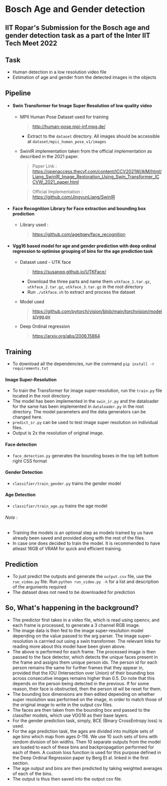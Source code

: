 # Bosch Age and Gender detection

## IIT Ropar's Submission for the Bosch age and gender detection task as a part of the Inter IIT Tech Meet 2022


## Task

- Human detection in a low resolution video file
- Estimation of age and gender from the detected images in the objects

## Pipeline

- ####  Swin Transformer for Image Super Resolution of low quality video
    - MPII Human Pose Dataset used for training 
        > http://human-pose.mpi-inf.mpg.de/   
      - Extract to the `dataset` directory. All images should be accessible at `dataset/mpii_human_pose_v1/images`

    - SwinIR implementation taken from the official implementation as described in the 2021 paper.
         > Paper Link : 
          https://openaccess.thecvf.com/content/ICCV2021W/AIM/html/Liang_SwinIR_Image_Restoration_Using_Swin_Transformer_ICCVW_2021_paper.html

         > Official Implementation : https://github.com/JingyunLiang/SwinIR

- ####  Face Recognition Library for Face extraction and bounding box prediction
    - Library used :
        >https://github.com/ageitgey/face_recognition

- ####  Vgg16 based model for age and gender prediction with deep ordinal regression to optimise grouping of bins for the age prediction task
    - Dataset used - UTK face
       > https://susanqq.github.io/UTKFace/
       - Download the three parts and name them `utkface_1.tar.gz`, `utkface_2.tar.gz`, `utkface_3.tar.gz` in the root directory
       - Run `./utkface.sh` to extract and process the dataset
    - Model used  
      >https://github.com/pytorch/vision/blob/main/torchvision/models/vgg.py 

    - Deep Ordinal regression 
      >https://arxiv.org/abs/2006.15864

## Training

- To download all the dependencies, run the command `pip install -r requirements.txt`
#### Image Super-Resolution
- To train the Transformer for image super-resolution, run the `train.py` file located in the root directory. 
- The model has been implemented in the `swin_ir.py` and the dataloader for the same has been implemented in `dataloader.py` in the root directory. The model parameters and the data generators can be changed here.
- `predict_sr.py` can be used to test image super resolution on individual files.
- Output is 2x the resolution of original image.

#### Face detection
- `face_detection.py` generates the bounding boxes in the top left bottom right CSS format

#### Gender Detection
- `classifier/train_gender.py` trains the gender model

#### Age Detection
- `classifier/train_age.py` trains the age model

###### Note :
- Training the models is an optional step as models trained by us have already been saved and provided along with the rest of the files. 
- In case one does decided to train the model. It is recommended to have atleast 16GB of VRAM for quick and efficient training.

## Prediction
- To just predict the outputs and generate the `output.csv` file, use the `run_video.py` file. Run `python run_video.py -h` for a list
  and description of the arguments required
- The dataset does not need to be downloaded for prediction

## So, What's happening in the background?

- The predictor first takes in a video file, which is read using opencv, and each frame is processed, to generate a 3 channel RGB image.
- The image data is then fed to the image super-resolution model depending on the value passed to the arg parser. The image super-resolution is carrried out using a swin transformer. The relevant links for reading more about this model have been given above.
- The above is performed for each frame. The processed image is then passed to the face detector, which detects the unique faces present in the frame and assigns them unique person ids. The person id for each person remains the same for further frames that they appear in, provided that the IOU (Intersection over Union) of their bounding box across consecutive images remains higher than 0.5. Do note that this depends on the person being detected in the previous. If for some reason, their face is obstructed, then the person id wil be reset for them.
- The bounding box dimensions are then edited depending on whether super resolution was performed on the image, in order to match those of the original image to write in the output csv files.
- The faces are then taken from the bounding box and passed to the classifier models, which use VGG16 as their base layers.
- For the gender prediction task, simply, BCE (Binary CrossEntropy loss) is used.
- For the age prediction task, the ages are divided into multiple sets of age bins which map from ages 0-116. We use 10 such sets of bins with random division of bin widths. Then 10 separate outputs from the model are loaded to each of these bins and backpropagation performed for each of them. A custom loss function is used for this purpose defined in the Deep Ordinal Regression paper by Berg Et al. linked in the first section.
- The age output and bins are then predicted by taking weighted averages of each of the bins.
- The output is thus then saved into the output csv file.

